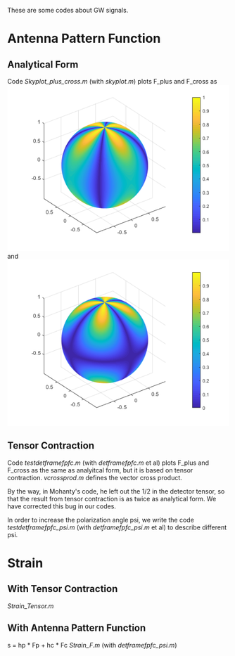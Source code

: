 These are some codes about GW signals.
# Antenna Pattern Function
## Analytical Form
Code _Skyplot_plus_cross.m_ (with _skyplot.m_) plots F_plus and F_cross as ![F_p](https://raw.githubusercontent.com/guoxiaowhu/GWSC_NAOC/main/figs/F_plus.png) and ![F_c](https://raw.githubusercontent.com/guoxiaowhu/GWSC_NAOC/main/figs/F_cross.png)

## Tensor Contraction
Code _testdetframefpfc.m_ (with _detframefpfc.m_ et al) plots F_plus and F_cross as the same as analyitcal form, but it is based on tensor contraction. _vcrossprod.m_ defines the vector cross product.

By the way, in Mohanty's code, he left out the 1/2 in the detector tensor, so that the result from tensor contraction is as twice as analytical form. We have corrected this bug in our codes. 

In order to increase the polarization angle psi, we write the code _testdetframefpfc\_psi.m_ (with _detframefpfc\_psi.m_ et al) to describe different psi.

# Strain
## With Tensor Contraction
_Strain\_Tensor.m_
## With Antenna Pattern Function
s = hp * Fp + hc * Fc
_Strain\_F.m_ (with _detframefpfc_psi.m_) 
